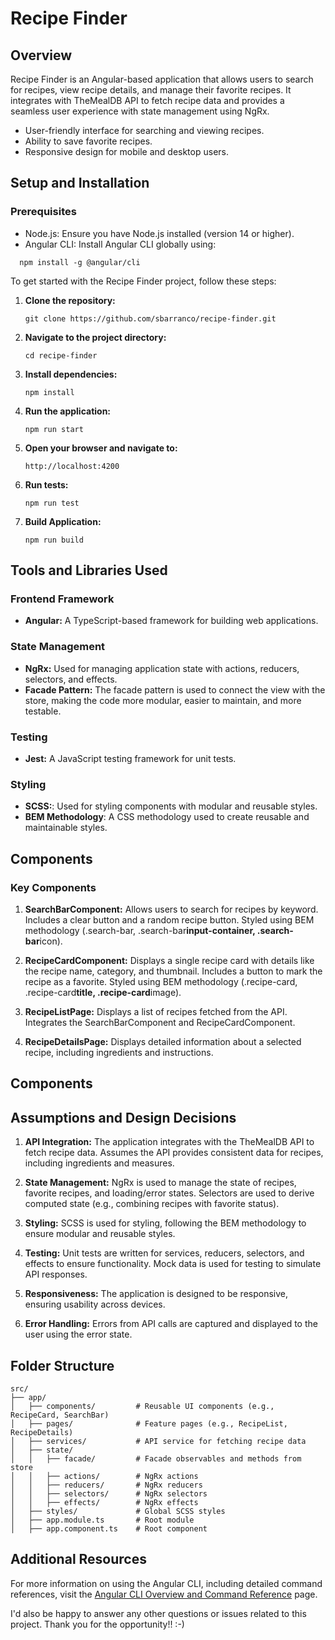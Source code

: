 # Recipe Finder

## Overview

Recipe Finder is an Angular-based application that allows users to search for recipes, view recipe details, and manage their favorite recipes. It integrates with TheMealDB API to fetch recipe data and provides a seamless user experience with state management using NgRx.

- User-friendly interface for searching and viewing recipes.
- Ability to save favorite recipes.
- Responsive design for mobile and desktop users.

## Setup and Installation

### Prerequisites

- Node.js: Ensure you have Node.js installed (version 14 or higher).
- Angular CLI: Install Angular CLI globally using:

```
  npm install -g @angular/cli
```

To get started with the Recipe Finder project, follow these steps:

1. **Clone the repository:**

   ```
   git clone https://github.com/sbarranco/recipe-finder.git
   ```

2. **Navigate to the project directory:**

   ```
   cd recipe-finder
   ```

3. **Install dependencies:**

   ```
   npm install
   ```

4. **Run the application:**

   ```
   npm run start
   ```

5. **Open your browser and navigate to:**

   ```
   http://localhost:4200
   ```

6. **Run tests:**

   ```
   npm run test
   ```

7. **Build Application:**
   ```
   npm run build
   ```

## Tools and Libraries Used

### Frontend Framework

- **Angular:** A TypeScript-based framework for building web applications.

### State Management

- **NgRx:** Used for managing application state with actions, reducers, selectors, and effects.
- **Facade Pattern:** The facade pattern is used to connect the view with the store, making the code more modular, easier to maintain, and more testable.

### Testing

- **Jest:** A JavaScript testing framework for unit tests.

### Styling

- **SCSS:**: Used for styling components with modular and reusable styles.
- **BEM Methodology**: A CSS methodology used to create reusable and maintainable styles.

## Components

### Key Components

1. **SearchBarComponent:** Allows users to search for recipes by keyword.
   Includes a clear button and a random recipe button.
   Styled using BEM methodology (.search-bar, .search-bar**input-container, .search-bar**icon).

2. **RecipeCardComponent:**
   Displays a single recipe card with details like the recipe name, category, and thumbnail.
   Includes a button to mark the recipe as a favorite.
   Styled using BEM methodology (.recipe-card, .recipe-card**title, .recipe-card**image).

3. **RecipeListPage:**
   Displays a list of recipes fetched from the API.
   Integrates the SearchBarComponent and RecipeCardComponent.

4. **RecipeDetailsPage:**
   Displays detailed information about a selected recipe, including ingredients and instructions.

## Components

## Assumptions and Design Decisions

1. **API Integration:**
   The application integrates with the TheMealDB API to fetch recipe data.
   Assumes the API provides consistent data for recipes, including ingredients and measures.

2. **State Management:**
   NgRx is used to manage the state of recipes, favorite recipes, and loading/error states.
   Selectors are used to derive computed state (e.g., combining recipes with favorite status).

3. **Styling:**
   SCSS is used for styling, following the BEM methodology to ensure modular and reusable styles.

4. **Testing:**
   Unit tests are written for services, reducers, selectors, and effects to ensure functionality.
   Mock data is used for testing to simulate API responses.

5. **Responsiveness:**
   The application is designed to be responsive, ensuring usability across devices.

6. **Error Handling:**
   Errors from API calls are captured and displayed to the user using the error state.

## Folder Structure

```
src/
├── app/
│   ├── components/         # Reusable UI components (e.g., RecipeCard, SearchBar)
│   ├── pages/              # Feature pages (e.g., RecipeList, RecipeDetails)
│   ├── services/           # API service for fetching recipe data
│   ├── state/
│   │   ├── facade/         # Facade observables and methods from store
│   │   ├── actions/        # NgRx actions
│   │   ├── reducers/       # NgRx reducers
│   │   ├── selectors/      # NgRx selectors
│   │   ├── effects/        # NgRx effects
│   ├── styles/             # Global SCSS styles
│   ├── app.module.ts       # Root module
│   ├── app.component.ts    # Root component

```

## Additional Resources

For more information on using the Angular CLI, including detailed command references, visit the [Angular CLI Overview and Command Reference](https://angular.dev/tools/cli) page.

I'd also be happy to answer any other questions or issues related to this project. Thank you for the opportunity!! :-)
